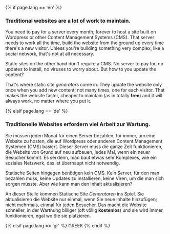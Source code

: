 {% if page.lang == 'en' %}

### Traditional websites are a lot of work to maintain.
You need to pay for a server every month, forever to host a site built on Wordpress or other Content Management Systems (CMS). That server needs to work all the time, build the website from the ground up every time there's a new visitor. Unless you're building something very complex, like a social network, that's not at all necessary.

Static sites on the other hand don't require a CMS. No server to pay for, no updates to install, no viruses to worry about. But how to you update the content?

That's where static site *generators* come in. They update the website only once when you add new content; not many times, one for each visitor. That makes the website faster, cheaper to maintain (as in totally **free**) and it will always work, no matter where you put it.

{% elsif page.lang == 'de' %}

### Traditionelle Websites erfordern viel Arbeit zur Wartung.
Sie müssen jeden Monat für einen Server bezahlen, für immer, um eine Website zu hosten, die auf Wordpress oder anderen Content Management Systemen (CMS) basiert. Dieser Server muss die ganze Zeit funktionieren, die Website von Grund auf neu aufbauen, jedes Mal, wenn ein neuer Besucher kommt. Es sei denn, man baut etwas sehr Komplexes, wie ein soziales Netzwerk, das ist überhaupt nicht notwendig.

Statische Seiten hingegen benötigen kein CMS. Kein Server, für den man bezahlen muss, keine Updates zu installieren, keine Viren, um die man sich sorgen müsste. Aber wie kann man den Inhalt aktualisieren?

An dieser Stelle kommen Statische Site *Generatoren* ins Spiel. Sie aktualisieren die Website nur einmal, wenn Sie neue Inhalte hinzufügen; nicht mehrmals, einmal für jeden Besucher. Das macht die Website schneller, in der Wartnung billiger (oft völlig **kostenlos**) und sie wird immer funktionieren, egal wo Sie sie platzieren.

{% elsif page.lang == 'gr' %}
GREEK
{% endif %}
